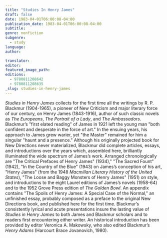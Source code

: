 ```yaml
---
title: "Studies In Henry James"
draft: false
date: 1983-04-01T06:00:08-04:00
publication_date: 1983-04-01T06:00:08-04:00
subtitle:
genre: nonfiction
subgenre:
  - study
language:
author:

translator:
editor:
featured_image_path:
editions:
  - 9780811208642
  - 9780811208635
_slug: studies-in-henry-james
---
```


_Studies in Henry James_ collects for the first time all the writings by R. P. Blackmur (1904-1965), a pioneer of New Criticism and major literary force of our century, on Henry James (1843-1916), author of such classic novels as _The Europeans_, _The Portrait of a Lady_, and _The Ambassadors_. Blackmur’s "first elated reading" of James in 1921 left the young man "both confident and desperate in the force of art." In the ensuing years, his approach to James grew warier, yet "the Master" remained for him a singular "haunt and a presence." Although his originally projected book for New Directions never materialized, Blackmur did complete articles, essays, and introductions over the years which, assembled here, brilliantly illuminated the wide spectrum of James’s work. Arranged chronologically are "The Critical Prefaces of Henry James" (1934)," "The Sacred Fount" (1942), "In the Country of the Blue" (1943) on James’s conception of his art, "Henry James" (from the 1948 _Macmillan Literary History of the United States_), "The Loose and Baggy Monsters of Henry James" (1951) on style, and introductions to the eight Laurel editions of James’s novels (1958-64) and to the 1952 Grove Press edition of _The Golden Bowl_. An appendix contains "The Spoils of Henry James: A Special Case of the Normal," an unfinished essay, probably composed as a preface to the original New Directions book, and published here for the first time. Blackmur’s consistently lyrical and acute presentations insure the lasting value of _Studies in Henry James_ to both James and Blackmur scholars and to readers first encountering either writer. An historical introduction has been provided by editor Veronica A. Makowsky, who also edited Blackmur’s _Henry Adams_ (Harcourt Brace Jovanovich, 1980).

